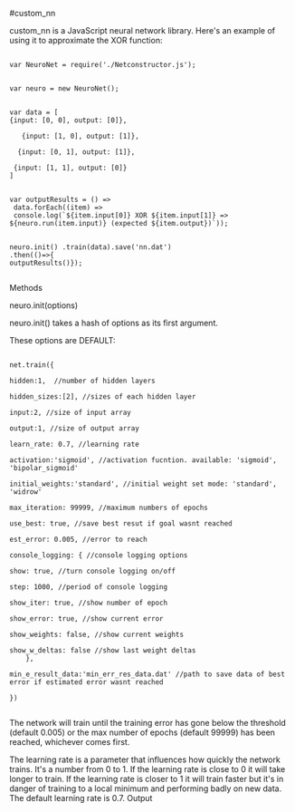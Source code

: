 #custom_nn


custom_nn is a JavaScript neural network library. Here's an example of using it to approximate the XOR function:


```

var NeuroNet = require('./Netconstructor.js');


var neuro = new NeuroNet();


var data = [
{input: [0, 0], output: [0]},
 
   {input: [1, 0], output: [1]},
  
  {input: [0, 1], output: [1]},
   
 {input: [1, 1], output: [0]}
]


var outputResults = () => 
 data.forEach((item) => 
 console.log(`${item.input[0]} XOR ${item.input[1]} => ${neuro.run(item.input)} (expected ${item.output})`));


neuro.init() .train(data).save('nn.dat')
.then(()=>{
outputResults()}); 
	
```	
 
Methods


neuro.init(options)


neuro.init() takes a hash of options as its first argument. 

These options are DEFAULT:


```

net.train({

hidden:1,  //number of hidden layers

hidden_sizes:[2], //sizes of each hidden layer

input:2, //size of input array
	
output:1, //size of output array

learn_rate: 0.7, //learning rate
		
activation:'sigmoid', //activation fucntion. available: 'sigmoid', 'bipolar_sigmoid'
		
initial_weights:'standard', //initial weight set mode: 'standard', 'widrow'
		
max_iteration: 99999, //maximum numbers of epochs
		
use_best: true, //save best resut if goal wasnt reached
		
est_error: 0.005, //error to reach
		
console_logging: { //console logging options
			
show: true, //turn console logging on/off
			
step: 1000, //period of console logging
			
show_iter: true, //show number of epoch
			
show_error: true, //show current error
			
show_weights: false, //show current weights
			
show_w_deltas: false //show last weight deltas
	},
		
min_e_result_data:'min_err_res_data.dat' //path to save data of best error if estimated error wasnt reached

})


```
The network will train until the training error has gone below the threshold (default 0.005) or the max number of epochs (default 99999) has been reached, whichever comes first.


The learning rate is a parameter that influences how quickly the network trains. It's a number from 0 to 1. If the learning rate is close to 0 it will take longer to train. If the learning rate is closer to 1 it will train faster but it's in danger of training to a local minimum and performing badly on new data. The default learning rate is 0.7.
Output




